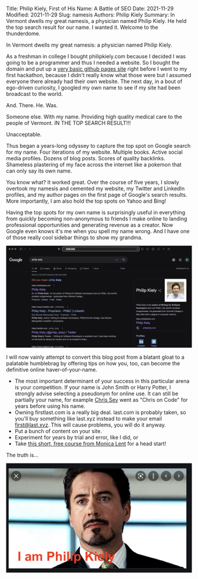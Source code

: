 Title: Philip Kiely, First of His Name: A Battle of SEO
Date: 2021-11-29
Modified: 2021-11-29
Slug: namesis
Authors: Philip Kiely
Summary: In Vermont dwells my great namesis, a physician named Philip Kiely. He held the top search result for our name. I wanted it. Welcome to the thunderdome.

In Vermont dwells my great namesis: a physician named Philip Kiely.

As a freshman in college I bought philipkiely.com because I decided I was going to be a programmer and thus I needed a website. So I bought the domain and put up a [very basic github pages site](/old/v0/) right before I went to my first hackathon, because I didn't really know what those were but I assumed everyone there already had their own website. The next day, in a bout of ego-driven curiosity, I googled my own name to see if my site had been broadcast to the world.

And. There. He. Was.

Someone else. With my name. Providing high quality medical care to the people of Vermont. IN THE TOP SEARCH RESULT!!!

Unacceptable.

Thus began a years-long odyssey to capture the top spot on Google search for my name. Four iterations of my website. Multiple books. Active social media profiles. Dozens of blog posts. Scores of quality backlinks. Shameless plastering of my face across the internet like a pokemon that can only say its own name.

You know what? It worked great. Over the course of five years, I slowly overtook my namesis and cemented my website, my Twitter and LinkedIn profiles, and my author pages on the first page of Google's search results. More importantly, I am also hold the top spots on Yahoo and Bing!

Having the top spots for my own name is surprisingly useful in everything from quickly becoming non-anonymous to friends I make online to landing professional opportunities and generating revenue as a creator. Now Google even knows it's me when you spell my name wrong. And I have one of those really cool sidebar things to show my grandma.

![Search Results with Sidebar](/assets/img/blogs/essays/namesis/keilysearch.png)

I will now vainly attempt to convert this blog post from a blatant gloat to a palatable humblebrag by offering tips on how you, too, can become the definitive online haver-of-your-name.

* The most important determinant of your success in this particular arena is your competition. If your name is John Smith or Harry Potter, I strongly advise selecting a pseudonym for online use. It can still be partially your name, for example [Chris Sev](https://twitter.com/chris__sev) went as "Chris on Code" for years before using his name.
* Owning firstlast.com is a really big deal. last.com is probably taken, so you'll buy something like last.xyz instead to make your email first@last.xyz. This will cause problems, you will do it anyway.
* Put a bunch of content on your site.
* Experiment for years by trial and error, like I did, or
* Take [this short, free course from Monica Lent](https://seofordevs.com) for a head start!

The truth is...

![I am Philip Kiely](/assets/img/blogs/essays/namesis/iampk.png)